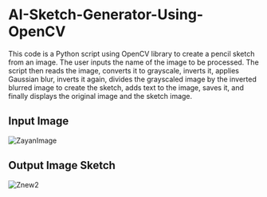 # AI-Sketch-Generator-Using-OpenCV
    
This code is a Python script using OpenCV library to create a pencil sketch from an image. The user inputs the name of the image to be processed. The script then reads the image, converts it to grayscale, inverts it, applies Gaussian blur, inverts it again, divides the grayscaled image by the inverted blurred image to create the sketch, adds text to the image, saves it, and finally displays the original image and the sketch image.
    
## Input Image 
![ZayanImage](https://github.com/ZiaUrRehman-bit/AI-Sketch-Generator-Using-OpenCV/assets/77435711/265e1f9e-885c-4f9f-bbc3-9d0a26b63d8c)

## Output Image Sketch
![Znew2](https://github.com/ZiaUrRehman-bit/AI-Sketch-Generator-Using-OpenCV/assets/77435711/b8f94380-d500-44dd-a200-eaf974389097)

